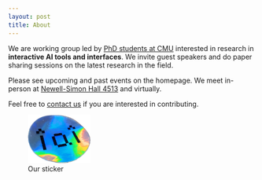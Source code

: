 ```yaml
---
layout: post
title: About
---
```


We are working group led by [PhD students at CMU](https://hcii.cmu.edu/people/phd-students) interested in research in **interactive AI tools and interfaces**. We invite guest speakers and do paper sharing sessions on the latest research in the field.

Please see upcoming and past events on the homepage. We meet in-person at [Newell-Simon Hall 4513](https://maps.app.goo.gl/4uwWcsNJgdwPpRg78) and virtually.

Feel free to [contact us](mailto:interactiveaiteam@gmail.com) if you are interested in contributing.

<figure>
  <img alt="iai sticker" src="/assets/images/sticker-photo.png" style="width: 30%;" />
  <figcaption>
    Our sticker
  </figcaption>
</figure>

<!-- >The first wave of AI was about classification, where AI can recognize various types of input data: images, video, audio, language. The second wave of AI is now the generative wave, where you take that input data and produce new data. The third wave of AI will be the interactive phase. -->
